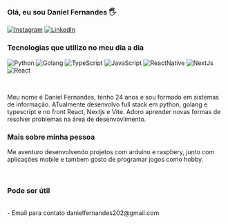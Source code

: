 ### Olá, eu sou Daniel Fernandes 🖐️

<!-- [![Blog](https://img.shields.io/website?label=uelinton.com&style=for-the-badge&url=https://uelinton.com)](https://uelinton.com)
[![Youtube](https://img.shields.io/badge/YouTube-FF0000?style=for-the-badge&logo=youtube&logoColor=white)](https://www.youtube.com/channel/UCDDDh46G-SXI6JjlXPW7bUg?sub_confirmation=1) -->
[![Instagram](https://img.shields.io/badge/Instagram-E4405F?style=for-the-badge&logo=instagram&logoColor=white)](https://www.instagram.com/danielfernandes22)
[![LinkedIn](https://img.shields.io/badge/LinkedIn-0077B5?style=for-the-badge&logo=linkedin&logoColor=white)](https://www.linkedin.com/in/daniel-fernandes-dev/)

### Tecnologias que utilizo no meu dia a dia

![Python](https://img.shields.io/badge/python-3670A0?style=for-the-badge&logo=python&logoColor=ffdd54)
![Golang](https://img.shields.io/badge/golang-05d4eb?style=for-the-badge&logo=go&logoColor=white)
![TypeScript](https://img.shields.io/badge/TypeScript-007ACC?style=for-the-badge&logo=typescript&logoColor=white)
![JavaScript](https://img.shields.io/badge/JavaScript-323330?style=for-the-badge&logo=javascript&logoColor=F7DF1E)
![ReactNative](https://img.shields.io/badge/React_Native-20232A?style=for-the-badge&logo=react&logoColor=61DAFB)
![NextJs](https://img.shields.io/badge/next.js-000000?style=for-the-badge&logo=nextdotjs&logoColor=white)
![React](https://img.shields.io/badge/React-20232A?style=for-the-badge&logo=react&logoColor=61DAFB)

<br />

Meu nome é Daniel Fernandes, tenho 24 anos e sou formado em sistemas de informação. ATualmente desenvolvo full stack em python, golang e typescript e no front React, Nextjs e Vite. 
Adoro aprender novas formas de resolver problemas na área de desenvovlimento.

### Mais sobre minha pessoa

Me aventuro desenvolvendo projetos com arduino e raspbery, junto com aplicações mobile e tambem gosto de programar jogos como hobby.

<br />

### Pode ser útil
<br />
- Email para contato danielfernandes202@gmail.com

